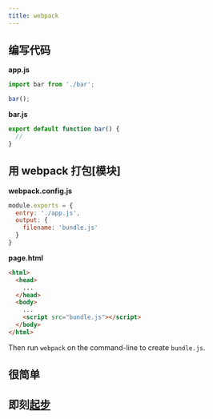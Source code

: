 ```yaml
---
title: webpack
---
```

## 编写代码

**app.js**

```js
import bar from './bar';

bar();
```

**bar.js**

```js
export default function bar() {
  //
}
```

## 用 webpack 打包[模块]
**webpack.config.js**

```js
module.exports = {
  entry: './app.js',
  output: {
    filename: 'bundle.js'
  }
}
```

**page.html**

```html
<html>
  <head>
    ...
  </head>
  <body>
    ...
    <script src="bundle.js"></script>
  </body>
</html>
```

Then run `webpack` on the command-line to create `bundle.js`.

## 很简单
## 即刻[起步](/get-started)
